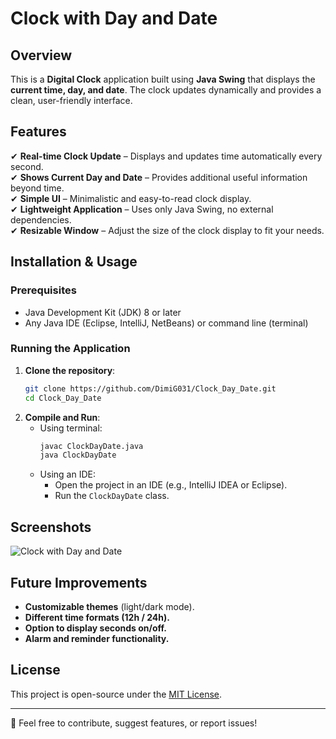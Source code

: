 # Clock with Day and Date

## Overview
This is a **Digital Clock** application built using **Java Swing** that displays the **current time, day, and date**. The clock updates dynamically and provides a clean, user-friendly interface.

## Features
✔ **Real-time Clock Update** – Displays and updates time automatically every second.  
✔ **Shows Current Day and Date** – Provides additional useful information beyond time.  
✔ **Simple UI** – Minimalistic and easy-to-read clock display.  
✔ **Lightweight Application** – Uses only Java Swing, no external dependencies.  
✔ **Resizable Window** – Adjust the size of the clock display to fit your needs.  

## Installation & Usage

### Prerequisites
- Java Development Kit (JDK) 8 or later
- Any Java IDE (Eclipse, IntelliJ, NetBeans) or command line (terminal)

### Running the Application
1. **Clone the repository**:
   ```sh
   git clone https://github.com/DimiG031/Clock_Day_Date.git
   cd Clock_Day_Date
   ```
2. **Compile and Run**:
   - Using terminal:
     ```sh
     javac ClockDayDate.java
     java ClockDayDate
     ```
   - Using an IDE:
     - Open the project in an IDE (e.g., IntelliJ IDEA or Eclipse).
     - Run the `ClockDayDate` class.

## Screenshots
![Clock with Day and Date](images/clock_day_date_screenshot.png)

## Future Improvements
- **Customizable themes** (light/dark mode).  
- **Different time formats (12h / 24h).**  
- **Option to display seconds on/off.**  
- **Alarm and reminder functionality.**  

## License
This project is open-source under the [MIT License](LICENSE).

---
📩 Feel free to contribute, suggest features, or report issues!

